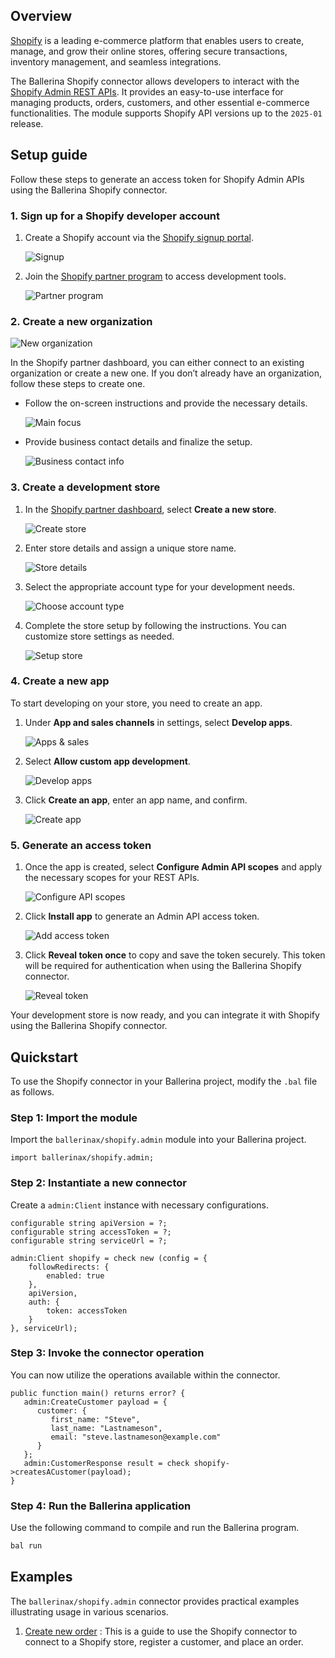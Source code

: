 ## Overview

[Shopify](https://www.shopify.com) is a leading e-commerce platform that enables users to create, manage, and grow their online stores, offering secure transactions, inventory management, and seamless integrations.

The Ballerina Shopify connector allows developers to interact with the [Shopify Admin REST APIs](https://shopify.dev/docs/api/admin-rest). It provides an easy-to-use interface for managing products, orders, customers, and other essential e-commerce functionalities. The module supports Shopify API versions up to the `2025-01` release.

## Setup guide

Follow these steps to generate an access token for Shopify Admin APIs using the Ballerina Shopify connector.

### 1. Sign up for a Shopify developer account

1. Create a Shopify account via the [Shopify signup portal](https://accounts.shopify.com/signup).

   ![Signup](https://raw.githubusercontent.com/ballerina-platform/module-ballerinax-shopify.admin/refs/heads/main/docs/resources/signup-page.png)

2. Join the [Shopify partner program](https://www.shopify.com/partners) to access development tools.

   ![Partner program](https://raw.githubusercontent.com/ballerina-platform/module-ballerinax-shopify.admin/refs/heads/main/docs/resources/partner-page.png)  

### 2. Create a new organization

   ![New organization](https://raw.githubusercontent.com/ballerina-platform/module-ballerinax-shopify.admin/refs/heads/main/docs/resources/new-organization.png)  

In the Shopify partner dashboard, you can either connect to an existing organization or create a new one. If you don’t already have an organization, follow these steps to create one.

* Follow the on-screen instructions and provide the necessary details.

   ![Main focus](https://raw.githubusercontent.com/ballerina-platform/module-ballerinax-shopify.admin/refs/heads/main/docs/resources/main-focus-as-shopify-partner.png)

* Provide business contact details and finalize the setup.

   ![Business contact info](https://raw.githubusercontent.com/ballerina-platform/module-ballerinax-shopify.admin/refs/heads/main/docs/resources/business-contact-information.png)  

### 3. Create a development store

1. In the [Shopify partner dashboard](https://partners.shopify.com/), select **Create a new store**.

   ![Create store](https://raw.githubusercontent.com/ballerina-platform/module-ballerinax-shopify.admin/refs/heads/main/docs/resources/build-new-store.png)

2. Enter store details and assign a unique store name.

   ![Store details](https://raw.githubusercontent.com/ballerina-platform/module-ballerinax-shopify.admin/refs/heads/main/docs/resources/create-development-store.png)  

3. Select the appropriate account type for your development needs.

   ![Choose account type](https://raw.githubusercontent.com/ballerina-platform/module-ballerinax-shopify.admin/refs/heads/main/docs/resources/choose-account.png)  

4. Complete the store setup by following the instructions. You can customize store settings as needed.

   ![Setup store](https://raw.githubusercontent.com/ballerina-platform/module-ballerinax-shopify.admin/refs/heads/main/docs/resources/setup-shopify.admin-store.png)  

### 4. Create a new app

To start developing on your store, you need to create an app.

1. Under **App and sales channels** in settings, select **Develop apps**.

   ![Apps & sales](https://raw.githubusercontent.com/ballerina-platform/module-ballerinax-shopify.admin/refs/heads/main/docs/resources/apps-and-sales-channel.png)

2. Select **Allow custom app development**.

   ![Develop apps](https://raw.githubusercontent.com/ballerina-platform/module-ballerinax-shopify.admin/refs/heads/main/docs/resources/develop-apps.png)  

3. Click **Create an app**, enter an app name, and confirm.

   ![Create app](https://raw.githubusercontent.com/ballerina-platform/module-ballerinax-shopify.admin/refs/heads/main/docs/resources/create-app.png)  

### 5. Generate an access token

1. Once the app is created, select **Configure Admin API scopes** and apply the necessary scopes for your REST APIs.

   ![Configure API scopes](https://raw.githubusercontent.com/ballerina-platform/module-ballerinax-shopify.admin/refs/heads/main/docs/resources/configure-admin-api-scopes.png)  

2. Click **Install app** to generate an Admin API access token.

   ![Add access token](https://raw.githubusercontent.com/ballerina-platform/module-ballerinax-shopify.admin/refs/heads/main/docs/resources/add-access-token.png)

3. Click **Reveal token once** to copy and save the token securely. This token will be required for authentication when using the Ballerina Shopify connector.

   ![Reveal token](https://raw.githubusercontent.com/ballerina-platform/module-ballerinax-shopify.admin/refs/heads/main/docs/resources/reveal-access-token.png)  

Your development store is now ready, and you can integrate it with Shopify using the Ballerina Shopify connector.

## Quickstart

To use the Shopify connector in your Ballerina project, modify the `.bal` file as follows.

### Step 1: Import the module

Import the `ballerinax/shopify.admin` module into your Ballerina project.

```ballerina
import ballerinax/shopify.admin;
```

### Step 2: Instantiate a new connector

Create a `admin:Client` instance with necessary configurations.

```ballerina
configurable string apiVersion = ?;
configurable string accessToken = ?;
configurable string serviceUrl = ?;

admin:Client shopify = check new (config = {
    followRedirects: {
        enabled: true
    },
    apiVersion,
    auth: {
        token: accessToken
    }
}, serviceUrl);
```

### Step 3: Invoke the connector operation

You can now utilize the operations available within the connector.

```ballerina
public function main() returns error? {
   admin:CreateCustomer payload = {
      customer: {
         first_name: "Steve",
         last_name: "Lastnameson",
         email: "steve.lastnameson@example.com"
      }
   };
   admin:CustomerResponse result = check shopify->createsACustomer(payload);
}
```

### Step 4: Run the Ballerina application

Use the following command to compile and run the Ballerina program.

```bash
bal run
```

## Examples

The `ballerinax/shopify.admin` connector provides practical examples illustrating usage in various scenarios.

1. [Create new order](https://github.com/ballerina-platform/module-ballerinax-shopify.admin/tree/main/examples/create-orders) : This is a guide to use the Shopify connector to connect to a Shopify store, register a customer, and place an order.
